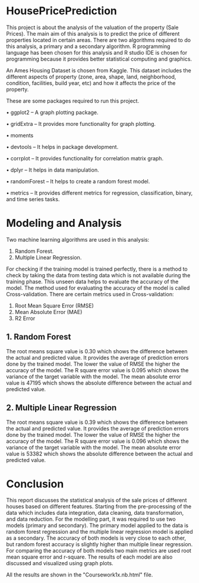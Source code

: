 # HousePricePrediction

This project is about the analysis of the valuation of the property (Sale Prices). The main aim of this analysis is to predict the price of different properties located in certain areas. There are two algorithms required to do this analysis, a primary and a secondary algorithm. R programming language has been chosen for this analysis and R studio IDE is chosen for programming because it provides better statistical computing and graphics.

An Ames Housing Dataset is chosen from Kaggle. This dataset includes the different aspects of property (zone, area, shape, land, neighborhood, condition, facilities, build year, etc) and how it affects the price of the property. 

These are some packages required to run this project. 

• ggplot2 – A graph plotting package. 

• gridExtra – It provides more functionality for graph plotting. 

• moments

• devtools – It helps in package development. 

• corrplot – It provides functionality for correlation matrix graph. 

• dplyr – It helps in data manipulation. 

• randomForest – It helps to create a random forest model. 

• metrics – It provides different metrics for regression, classification, binary, and time series tasks. 

# Modeling and Analysis

Two machine learning algorithms are used in this analysis:
1. Random Forest.
2. Multiple Linear Regression. 

For checking if the training model is trained perfectly, there is a method to check by taking the data from testing data which is not available during the training phase. This unseen data helps to evaluate the accuracy of the model. The method used for evaluating the accuracy of the model is called Cross-validation. There are certain metrics used in Cross-validation: 
1. Root Mean Square Error (RMSE)
2. Mean Absolute Error (MAE)
3. R2 Error

## 1. Random Forest
The root means square value is 0.30 which shows the difference between the actual and predicted value. It provides the average of prediction errors done by the trained model. The lower the value of RMSE the higher the accuracy of the model. The R square error value is 0.095 which shows the variance of the target variable with the model. The mean absolute error value is 47195 which shows the absolute difference between the actual and predicted value. 

## 2. Multiple Linear Regression
The root means square value is 0.39 which shows the difference between the actual and predicted value. It provides the average of prediction errors done by the trained model. The lower the value of RMSE the higher the accuracy of the model. The R square error value is 0.096 which shows the variance of the target variable with the model. The mean absolute error value is 53382 which shows the absolute difference between the actual and predicted value. 

# Conclusion
This report discusses the statistical analysis of the sale prices of different houses based on different features. Starting from the pre-processing of the data which includes data integration, data cleaning, data transformation, and data reduction. For the modelling part, it was required to use two models (primary and secondary). The primary model applied to the data is random forest regression and the multiple linear regression model is applied as a secondary. The accuracy of  both models is very close to each other, but random forest accuracy is slightly higher than multiple linear regression. For comparing the accuracy of both models two main metrics are used root mean square error and r-square. The results of each model are also discussed and visualized using graph plots.

All the results are shown in the "Coursework1x.nb.html" file. 
